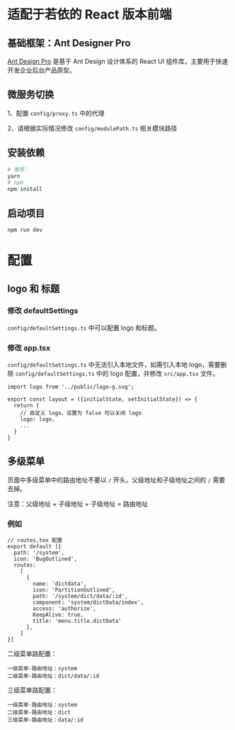 # 适配于若依的 React 版本前端

## 基础框架：Ant Designer Pro

[Ant Design Pro](https://pro.ant.design/) 是基于 Ant Design 设计体系的 React UI 组件库，主要用于快速开发企业后台产品原型。

## 微服务切换

1、配置 `config/proxy.ts` 中的代理

2、请根据实际情况修改 `config/modulePath.ts` 相关模块路径

## 安装依赖

```bash
# 推荐：
yarn
# npm
npm install
```

## 启动项目

```bash
npm run dev
```

# 配置

## logo 和 标题

### 修改 defaultSettings

`config/defaultSettings.ts` 中可以配置 logo 和标题。

### 修改 app.tsx

`config/defaultSettings.ts` 中无法引入本地文件，如需引入本地 logo，需要删除 `config/defaultSettings.ts` 中的 logo
配置，并修改 `src/app.tsx` 文件。

```tsx
import logo from '../public/logo-g.svg';

export const layout = ({initialState, setInitialState}) => {
  return {
    // 自定义 logo，设置为 false 可以关闭 logo
    logo: logo,
    ...
  }
}
```

## 多级菜单

页面中多级菜单中的路由地址不要以 `/` 开头，父级地址和子级地址之间的 `/` 需要去掉。

注意：父级地址 + 子级地址 + 子级地址 = 路由地址

### 例如

```tsx
// routes.tex 配置
export default [{
  path: '/system',
  icon: 'BugOutlined',
  routes:
    [
      {
        name: 'dictdata',
        icon: 'PartitionOutlined',
        path: '/system/dict/data/:id',
        component: 'system/dictData/index',
        access: 'authorize',
        KeepAlive: true,
        title: 'menu.title.dictData'
      },
    ]
}]
```

二级菜单路配置：

```text
一级菜单-路由地址：system
二级菜单-路由地址：dict/data/:id
```

三级菜单路配置：

```text
一级菜单-路由地址：system
二级菜单-路由地址：dict
三级菜单-路由地址：data/:id
```

